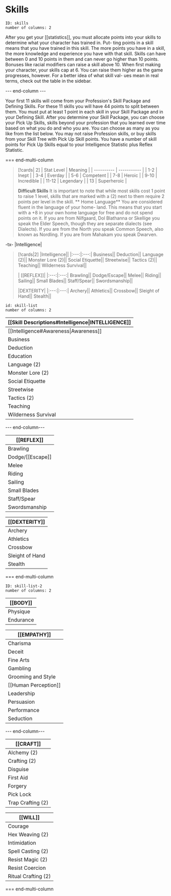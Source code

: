 # Skills
```start-multi-column
ID: skills
number of columns: 2
```
After you get your [[statistics]], you must allocate points into your skills to determine what your character has trained in. Put- ting points in a skill means that you have trained in this skill. The more points you have in a skill, the more knowledge and experience you have with that skill. Skills can have between 0 and 10 points in them and can never go higher than 10 points. Bonuses like racial modifiers can raise a skill above 10. When first making your character, your skills cap at 6. You can raise them higher as the game progresses, however. For a better idea of what skill val- ues mean in real terms, check out the table in the sidebar.

--- end-column ---

Your first 11 skills will come from your Profession's Skill Package and Defining Skills. For these 11 skills you will have 44 points to split between them. You must put at least 1 point in each skill in your Skill Package and in your Defining Skill. After you determine your Skill Package, you can choose your Pick Up Skills, skills beyond your profession that you learned over time based on what you do and who you are. You can choose as many as you like from the list below. You may not raise Profession skills, or buy skills from your Skill Tree with Pick Up Skill points. You have a number of skill points for Pick Up Skills equal to your Intelligence Statistic plus Reflex Statistic. 

=== end-multi-column
>[!cards| 2]
>| Stat Level | Meaning     | 
>| ---------- | ----------- |
>| 1-2        | Inept       |
>| 3-4        | Everday     |
>| 5-6        | Competent   |
>| 7-8        | Heroic      |
>| 9-10       | Incredible  |
>| 11-12      | Legendary   |
>| 13         | Superheroic |
>
>**Difficult Skills**
>It is important to note that while most skills cost 1 point to raise 1 level, skills that are marked with a (2) next to them require 2 points per level in the skill.
>** Home Language**
You are considered fluent in the language of your home- land. This means that you start with a +8 in your own home language for free and do not spend points on it. If you are from Nilfgaard, Dol Blathanna or Skellige you speak the Elder Speech, though they are separate dialects (see Dialects). If you are from the North you speak Common Speech, also known as Nordling. If you are from Mahakam you speak Dwarven.

-tx-
|Intelligence|
>[!cards|2]
>|Intelligence||
>|:---:|:---:|
>Business||
>Deduction||
>Language (2)||
>Monster Lore (2)||
>Social Etiquette||
>Streetwise||
>Tactics (2)||
>Teaching||
>Wilderness Survival||
>
>| [[REFLEX]]|
>|:---:|:---:|
>Brawling||
> Dodge/Escape||
>Melee||
>Riding||
>Sailing||
>Small Blades||
>Staff/Spear||
>Swordsmanship||
>
>|DEXTERITY|
>|:---:|:---:|
>Archery||
>Athletics||
Crossbow||
Sleight of Hand||
Stealth||


```start-multi-column
id: skill-list
number of columns: 2
```
| [[Skill Descriptions#Intelligence\|INTELLIGENCE]] |
| ------------------------------------------------- |
| [[Intelligence#Awareness\|Awareness]]                                         |
| Business                                          |
| Deduction                                         |
| Education                                         |
| Language (2)                                      |
| Monster Lore (2)                                  |
| Social Etiquette                                  |
| Streetwise                                        |
| Tactics (2)                                       |
| Teaching                                          |
| Wilderness Survival                               |

--- end-column---

| [[REFLEX]]        |
| ------------- |
| Brawling      |
| Dodge/[[Escape]]  |
| Melee         |
| Riding        |
| Sailing       |
| Small Blades  |
| Staff/Spear   |
| Swordsmanship |

| [[DEXTERITY]]       |
| --------------- |
| Archery         |
| Athletics       |
| Crossbow        |
| Sleight of Hand |
| Stealth         |

=== end-multi-column
```start-multi-column
ID: skill-list-2
number of columns: 2
```

| [[BODY]]      |
| --------- |
| Physique  |
| Endurance |

| [[EMPATHY]]            |
| ------------------ |
| Charisma           |
| Deceit             |
| Fine Arts          |
| Gambling           |
| Grooming and Style |
| [[Human Perception]]   |
| Leadership         |
| Persuasion         |
| Performance        |
| Seduction          |

--- end-column---

| [[CRAFT]]             |
| ----------------- |
| Alchemy (2)       |
| Crafting (2)      |
| Disguise          |
| First Aid         |
| Forgery           |
| Pick Lock         |
| Trap Crafting (2) |

| [[WILL]]                |
| ------------------- |
| Courage             |
| Hex Weaving (2)     |
| Intimidation        |
| Spell Casting (2)   |
| Resist Magic (2)    |
| Resist Coercion     |
| Ritual Crafting (2) |

=== end-multi-column
